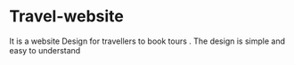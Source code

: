 # Travel-website
It is a website Design for travellers to book tours . The design is simple and easy to understand
